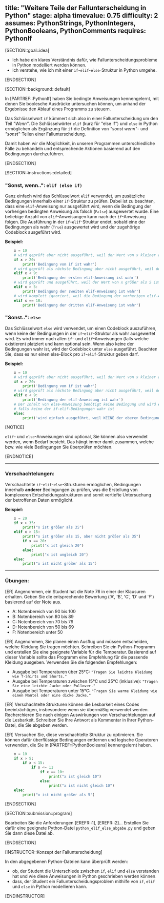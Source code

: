 title: "Weitere Teile der Fallunterscheidung in Python"
stage: alpha
timevalue: 0.75
difficulty: 2
assumes: PythonStrings, PythonIntegers, PythonBooleans, PythonComments
requires: PythonIf
---

[SECTION::goal::idea]

- Ich habe ein klares Verständnis dafür,
wie Fallunterscheidungsprobleme in Python modelliert werden können.  
- Ich verstehe, wie ich mit einer `if`-`elif`-`else`-Struktur in Python umgehe. 

[ENDSECTION]

[SECTION::background::default]

In [PARTREF::PythonIf] haben Sie bedingte Anweisungen kennengelernt, 
mit denen Sie boolesche Ausdrücke untersuchen können, 
um anhand der Ergebnisse den Ablauf eines Programms zu steuern.

Das Schlüsselwort `if` kümmert sich also in einer Fallunterscheidung um den Teil *"Wenn"*. 
Die Schlüsselwörter `elif` (kurz für "else if") und `else` in Python ermöglichen als Ergänzung
für `if` die Definition von *"sonst wenn"*- und *"sonst"*-Teilen einer Fallunterscheidung.

Damit haben wir die Möglichkeit, in unseren Programmen unterschiedliche Fälle zu behandeln und
entsprechende Aktionen basierend auf den Bedingungen durchzuführen.

[ENDSECTION]

[SECTION::instructions::detailed]

### "Sonst, wenn..": `elif (else if)`

Ganz einfach wird das Schlüsselwort `elif` verwendet, 
um zusätzliche Bedingungen innerhalb einer `if`-Struktur zu prüfen. 
Dabei ist zu beachten, dass eine `elif`-Anweisung nur ausgeführt wird, 
wenn die Bedingung der vorherigen bedingten Anweisung als falsch (`False`) ausgewertet wurde. 
Eine beliebige Anzahl von `elif`-Anweisungen kann nach der `if`-Anweisung folgen. 
Die Ausführung in der `if`-`elif`-Struktur endet, 
sobald eine der Bedingungen als wahr (`True`) ausgewertet wird und 
der zugehörige Codeblock ausgeführt wird.

**Beispiel:**

```python
    x = 10
    # wird geprüft aber nicht ausgeführt, weil der Wert von x kleiner als 20 ist
    if x > 20:
        print('Bedingung von if ist wahr')
    # wird geprüft als nächste Bedingung aber nicht ausgeführt, weil der Wert von x größer als 9 ist
    elif x < 9: 
        print('Bedingung der ersten elif-Anweisung ist wahr')
    # wird geprüft und ausgeführt, weil der Wert von x größer als 5 ist 
    elif x > 5:
        print('Bedingung der zweiten elif-Anweisung ist wahr')
    # wird komplett ignoriert, weil die Bedingung der vorherigen elif-Anweisung bereits wahr war
    elif x == 10: 
        print('Bedingung der dritten elif-Anweisung ist wahr')
```

### "Sonst..": `else`

Das Schlüsselwort `else` wird verwendet, um einen Codeblock auszuführen, 
wenn keine der Bedingungen in der `if`-`elif`-Struktur als wahr ausgewertet wird. 
Es wird immer nach allen `if`- und `elif`-Anweisungen (falls welche existieren) platziert und 
kann optional sein. Wenn also keine der Bedingungen wahr ist, 
wird der Codeblock unter `else` ausgeführt. 
Beachten Sie, dass es nur einen else-Block pro `if`-`elif`-Struktur geben darf.

**Beispiel:**

```python
    x = 10
    # wird geprüft aber nicht ausgeführt, weil der Wert von x kleiner als 20 ist
    if x > 20:
        print('Bedingung von if ist wahr')
    # wird geprüft als nächste Bedingung aber nicht ausgeführt, weil der Wert von x größer als 9 ist
    elif x < 9:
        print('Bedingung der elif-Anweisung ist wahr')
    # Der Inhalt von else-Anweisung benötigt keine Bedingung und wird einfach ausgeführt,
    # falls keine der if-elif-Bedingungen wahr ist
    else:
        print('wird einfach ausgeführt, weil KEINE der oberen Bedingungen True war')
```

[NOTICE]

`elif`- und `else`-Anweisungen sind optional, Sie können also verwendet werden, 
wenn Bedarf besteht. Das hängt immer damit zusammen, 
welche bzw. wie viele Bedingungen Sie überprüfen möchten.

[ENDNOTICE]

---

### Verschachtelungen:

Verschachtelte `if`-`elif`-`else`-Strukturen ermöglichen, 
Bedingungen innerhalb **anderer** Bedingungen zu prüfen, 
was die Erstellung von komplexeren Entscheidungsstrukturen und 
somit vertiefte Untersuchung der betroffenen Daten ermöglicht.

**Beispiel:**

```python
    x = 20
    if x > 35:
        print("x ist größer als 35")
    elif x > 15:
        print("x ist größer als 15, aber nicht größer als 35")
        if x == 20:
            print("x ist gleich 20")
        else:
            print("x ist ungleich 20")
    else:
        print("x ist nicht größer als 15")
```

---

### Übungen:

[ER] Angenommen, ein Student hat die Note 76 in einer der Klausuren erhalten. 
Geben Sie die entsprechende Bewertung ('A', 'B', 'C', 'D' und 'F') basierend auf der Note aus.

- A: Notenbereich von 90 bis 100   
- B: Notenbereich von 80 bis 89  
- C: Notenbereich von 70 bis 79  
- D: Notenbereich von 50 bis 69  
- F: Notenbereich unter 50

[ER] Angenommen, Sie planen einen Ausflug und müssen entscheiden, welche Kleidung Sie tragen möchten. 
Schreiben Sie ein Python-Programm und erstellen Sie eine geeignete Variable für die Temperatur. 
Basierend auf dieser Variable sollte das Programm eine Empfehlung für die passende Kleidung ausgeben. 
Verwenden Sie die folgenden Empfehlungen:

- Ausgabe bei Temperaturen über 25°C:
`"Tragen Sie leichte Kleidung wie T-Shirts und Shorts."`  
- Ausgabe bei Temperaturen zwischen 15°C und 25°C (inklusive):
`"Tragen Sie eine leichte Jacke oder Pullover."`  
- Ausgabe bei Temperaturen unter 15°C:
`"Tragen Sie warme Kleidung wie einen Mantel oder eine dicke Jacke."`  

[ER] Verschachtelte Strukturen können die Lesbarkeit eines Codes beeinträchtigen, 
insbesondere wenn sie übermäßig verwendet werden. 
Recherchieren Sie nach einigen Auswirkungen von Verschachtelungen auf die Lesbarkeit. 
Schreiben Sie Ihre Antwort als Kommentar in Ihrer Python-Datei, die Sie abgeben werden. 

[ER] Versuchen Sie, diese verschachtelte Struktur zu optimieren. 
Sie können dafür überflüssige Bedingungen entfernen und logische Operatoren verwenden, 
die Sie in [PARTREF::PythonBooleans] kennengelernt haben.
 
```python
    x = 10
    if x > 5:
        if x < 15:
            if x <= 11 
                if x == 10:
                    print("x ist gleich 10")
                else:
                    print("x ist nicht gleich 10")
    else:
        print("x ist nicht größer als 5")
``` 

[ENDSECTION]

[SECTION::submission::program]

Bearbeiten Sie die Anforderungen [EREFR::1], [EREFR::2]... 
Erstellen Sie dafür eine geeignete Python-Datei `python_elif_else_abgabe.py` und
geben Sie dann diese Datei ab.

[ENDSECTION]

[INSTRUCTOR::Konzept der Fallunterscheidung]

In den abgegebenen Python-Dateien kann überprüft werden:    
- ob, der Student die Unterschiede zwischen `if`, `elif` und `else` verstanden hat und 
wie diese Anweisungen in Python geschrieben werden können.  
- dass, der Student ein Fallunterscheidungsproblem mithilfe von `if`, `elif` und 
`else` in Python modellieren kann.

[ENDINSTRUCTOR]
